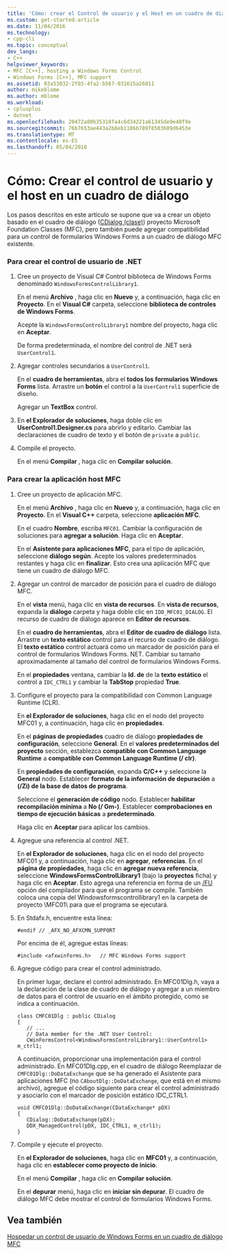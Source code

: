 ```yaml
---
title: 'Cómo: crear el Control de usuario y el Host en un cuadro de diálogo | Documentos de Microsoft'
ms.custom: get-started-article
ms.date: 11/04/2016
ms.technology:
- cpp-cli
ms.topic: conceptual
dev_langs:
- C++
helpviewer_keywords:
- MFC [C++], hosting a Windows Forms Control
- Windows Forms [C++], MFC support
ms.assetid: 03a53032-2f03-4fa2-b567-031615a26011
author: mikeblome
ms.author: mblome
ms.workload:
- cplusplus
- dotnet
ms.openlocfilehash: 20472a80b35318fa4c6d34221a61345de9e40f9e
ms.sourcegitcommit: 76b7653ae443a2b8eb1186b789f8503609d6453e
ms.translationtype: MT
ms.contentlocale: es-ES
ms.lasthandoff: 05/04/2018
---
```

# <a name="how-to-create-the-user-control-and-host-in-a-dialog-box"></a>Cómo: Crear el control de usuario y el host en un cuadro de diálogo
Los pasos descritos en este artículo se supone que va a crear un objeto basado en el cuadro de diálogo ([CDialog (clase)](../mfc/reference/cdialog-class.md)) proyecto Microsoft Foundation Classes (MFC), pero también puede agregar compatibilidad para un control de formularios Windows Forms a un cuadro de diálogo MFC existente.  
  
### <a name="to-create-the-net-user-control"></a>Para crear el control de usuario de .NET  
  
1.  Cree un proyecto de Visual C# Control biblioteca de Windows Forms denominado `WindowsFormsControlLibrary1`.  
  
     En el menú **Archivo** , haga clic en **Nuevo** y, a continuación, haga clic en **Proyecto**. En el **Visual C#** carpeta, seleccione **biblioteca de controles de Windows Forms**.  
  
     Acepte la `WindowsFormsControlLibrary1` nombre del proyecto, haga clic en **Aceptar**.  
  
     De forma predeterminada, el nombre del control de .NET será `UserControl1`.  
  
2.  Agregar controles secundarios a `UserControl1`.  
  
     En el **cuadro de herramientas**, abra el **todos los formularios Windows Forms** lista. Arrastre un **botón** el control a la `UserControl1` superficie de diseño.  
  
     Agregar un **TextBox** control.  
  
3.  En **el Explorador de soluciones**, haga doble clic en **UserControl1.Designer.cs** para abrirlo y editarlo. Cambiar las declaraciones de cuadro de texto y el botón de `private` a `public`.  
  
4.  Compile el proyecto.  
  
     En el menú **Compilar** , haga clic en **Compilar solución**.  
  
### <a name="to-create-the-mfc-host-application"></a>Para crear la aplicación host MFC  
  
1.  Cree un proyecto de aplicación MFC.  
  
     En el menú **Archivo** , haga clic en **Nuevo** y, a continuación, haga clic en **Proyecto**. En el **Visual C++** carpeta, seleccione **aplicación MFC**.  
  
     En el cuadro **Nombre**, escriba `MFC01`. Cambiar la configuración de soluciones para **agregar a solución**. Haga clic en **Aceptar**.  
  
     En el **Asistente para aplicaciones MFC**, para el tipo de aplicación, seleccione **diálogo según**. Acepte los valores predeterminados restantes y haga clic en **finalizar**. Esto crea una aplicación MFC que tiene un cuadro de diálogo MFC.  
  
2.  Agregar un control de marcador de posición para el cuadro de diálogo MFC.  
  
     En el **vista** menú, haga clic en **vista de recursos**. En **vista de recursos**, expanda la **diálogo** carpeta y haga doble clic en `IDD_MFC01_DIALOG`. El recurso de cuadro de diálogo aparece en **Editor de recursos**.  
  
     En el **cuadro de herramientas**, abra el **Editor de cuadro de diálogo** lista. Arrastre un **texto estático** control para el recurso de cuadro de diálogo. El **texto estático** control actuará como un marcador de posición para el control de formularios Windows Forms. NET. Cambiar su tamaño aproximadamente al tamaño del control de formularios Windows Forms.  
  
     En el **propiedades** ventana, cambiar la **Id. de** de la **texto estático** el control a `IDC_CTRL1` y cambiar la **TabStop** propiedad **True**.  
  
3.  Configure el proyecto para la compatibilidad con Common Language Runtime (CLR).  
  
     En **el Explorador de soluciones**, haga clic en el nodo del proyecto MFC01 y, a continuación, haga clic en **propiedades**.  
  
     En el **páginas de propiedades** cuadro de diálogo **propiedades de configuración**, seleccione **General**. En el **valores predeterminados del proyecto** sección, establezca **compatible con Common Language Runtime** a **compatible con Common Language Runtime (/ clr)**.  
  
     En **propiedades de configuración**, expanda **C/C++** y seleccione la **General** nodo. Establecer **formato de la información de depuración** a **(/Zi) de la base de datos de programa**.  
  
     Seleccione el **generación de código** nodo. Establecer **habilitar recompilación mínima** a **No (/ Gm-)**. Establecer **comprobaciones en tiempo de ejecución básicas** a **predeterminado**.  
  
     Haga clic en **Aceptar** para aplicar los cambios.  
  
4.  Agregue una referencia al control .NET.  
  
     En **el Explorador de soluciones**, haga clic en el nodo del proyecto MFC01 y, a continuación, haga clic en **agregar**, **referencias**. En el **página de propiedades**, haga clic en **agregar nueva referencia**, seleccione **WindowsFormsControlLibrary1** (bajo la **proyectos** ficha) y haga clic en **Aceptar**. Esto agrega una referencia en forma de un [/FU](../build/reference/fu-name-forced-hash-using-file.md) opción del compilador para que el programa se compile. También coloca una copia del Windowsformscontrollibrary1 en la carpeta de proyecto \MFC01\ para que el programa se ejecutará.  
  
5.  En Stdafx.h, encuentre esta línea:  
  
    ```  
    #endif // _AFX_NO_AFXCMN_SUPPORT   
    ```  
  
     Por encima de él, agregue estas líneas:  
  
    ```  
    #include <afxwinforms.h>   // MFC Windows Forms support  
    ```  
  
6.  Agregue código para crear el control administrado.  
  
     En primer lugar, declare el control administrado. En MFC01Dlg.h, vaya a la declaración de la clase de cuadro de diálogo y agregar a un miembro de datos para el control de usuario en el ámbito protegido, como se indica a continuación.  
  
    ```  
    class CMFC01Dlg : public CDialog  
    {  
       // ...  
       // Data member for the .NET User Control:  
       CWinFormsControl<WindowsFormsControlLibrary1::UserControl1> m_ctrl1;  
    ```  
  
     A continuación, proporcionar una implementación para el control administrado. En MFC01Dlg.cpp, en el cuadro de diálogo Reemplazar de `CMFC01Dlg::DoDataExchange` que se ha generado el Asistente para aplicaciones MFC (no `CAboutDlg::DoDataExchange`, que está en el mismo archivo), agregue el código siguiente para crear el control administrado y asociarlo con el marcador de posición estático IDC_CTRL1.  
  
    ```  
    void CMFC01Dlg::DoDataExchange(CDataExchange* pDX)  
    {  
       CDialog::DoDataExchange(pDX);  
       DDX_ManagedControl(pDX, IDC_CTRL1, m_ctrl1);  
    }  
    ```  
  
7.  Compile y ejecute el proyecto.  
  
     En **el Explorador de soluciones**, haga clic en **MFC01** y, a continuación, haga clic en **establecer como proyecto de inicio**.  
  
     En el menú **Compilar** , haga clic en **Compilar solución**.  
  
     En el **depurar** menú, haga clic en **iniciar sin depurar**. El cuadro de diálogo MFC debe mostrar el control de formularios Windows Forms.  
  
## <a name="see-also"></a>Vea también  
 [Hospedar un control de usuario de Windows Forms en un cuadro de diálogo MFC](../dotnet/hosting-a-windows-form-user-control-in-an-mfc-dialog-box.md)